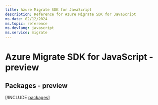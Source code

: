 ```yaml
---
title: Azure Migrate SDK for JavaScript
description: Reference for Azure Migrate SDK for JavaScript
ms.date: 02/12/2024
ms.topic: reference
ms.devlang: javascript
ms.service: migrate
---
```

# Azure Migrate SDK for JavaScript - preview
## Packages - preview
[!INCLUDE [packages](migrate-index.md)]